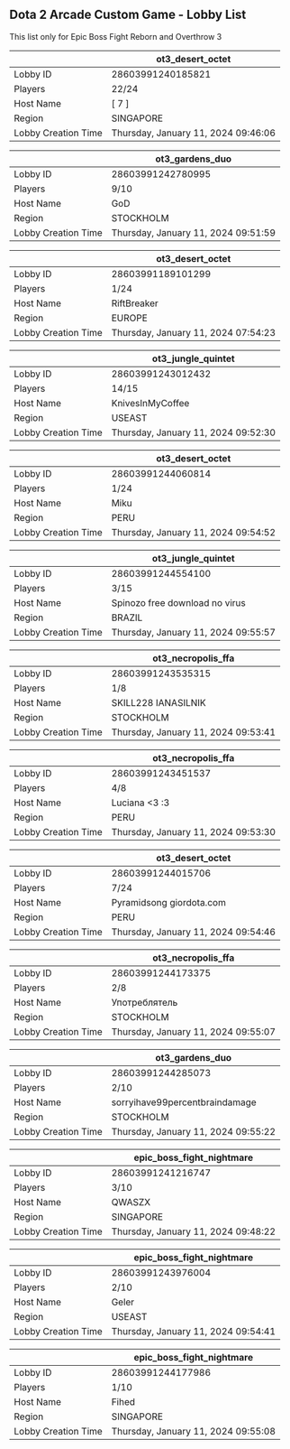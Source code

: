 ## Dota 2 Arcade Custom Game - Lobby List

This list only for Epic Boss Fight Reborn and Overthrow 3

|  | ot3_desert_octet |
| ------ | ------ |
| Lobby ID | 28603991240185821 |
| Players | 22/24 |
| Host Name | [       7       ] |
| Region | SINGAPORE |
| Lobby Creation Time | Thursday, January 11, 2024 09:46:06 |


|  | ot3_gardens_duo |
| ------ | ------ |
| Lobby ID | 28603991242780995 |
| Players | 9/10 |
| Host Name | GoD |
| Region | STOCKHOLM |
| Lobby Creation Time | Thursday, January 11, 2024 09:51:59 |


|  | ot3_desert_octet |
| ------ | ------ |
| Lobby ID | 28603991189101299 |
| Players | 1/24 |
| Host Name | RiftBreaker |
| Region | EUROPE |
| Lobby Creation Time | Thursday, January 11, 2024 07:54:23 |


|  | ot3_jungle_quintet |
| ------ | ------ |
| Lobby ID | 28603991243012432 |
| Players | 14/15 |
| Host Name | KnivesInMyCoffee |
| Region | USEAST |
| Lobby Creation Time | Thursday, January 11, 2024 09:52:30 |


|  | ot3_desert_octet |
| ------ | ------ |
| Lobby ID | 28603991244060814 |
| Players | 1/24 |
| Host Name | Miku |
| Region | PERU |
| Lobby Creation Time | Thursday, January 11, 2024 09:54:52 |


|  | ot3_jungle_quintet |
| ------ | ------ |
| Lobby ID | 28603991244554100 |
| Players | 3/15 |
| Host Name | Spinozo free download no virus |
| Region | BRAZIL |
| Lobby Creation Time | Thursday, January 11, 2024 09:55:57 |


|  | ot3_necropolis_ffa |
| ------ | ------ |
| Lobby ID | 28603991243535315 |
| Players | 1/8 |
| Host Name | SKILL228 IANASILNIK |
| Region | STOCKHOLM |
| Lobby Creation Time | Thursday, January 11, 2024 09:53:41 |


|  | ot3_necropolis_ffa |
| ------ | ------ |
| Lobby ID | 28603991243451537 |
| Players | 4/8 |
| Host Name | Luciana <3 :3 |
| Region | PERU |
| Lobby Creation Time | Thursday, January 11, 2024 09:53:30 |


|  | ot3_desert_octet |
| ------ | ------ |
| Lobby ID | 28603991244015706 |
| Players | 7/24 |
| Host Name | Pyramidsong giordota.com |
| Region | PERU |
| Lobby Creation Time | Thursday, January 11, 2024 09:54:46 |


|  | ot3_necropolis_ffa |
| ------ | ------ |
| Lobby ID | 28603991244173375 |
| Players | 2/8 |
| Host Name | Употреблятель |
| Region | STOCKHOLM |
| Lobby Creation Time | Thursday, January 11, 2024 09:55:07 |


|  | ot3_gardens_duo |
| ------ | ------ |
| Lobby ID | 28603991244285073 |
| Players | 2/10 |
| Host Name | sorryihave99percentbraindamage |
| Region | STOCKHOLM |
| Lobby Creation Time | Thursday, January 11, 2024 09:55:22 |


|  | epic_boss_fight_nightmare |
| ------ | ------ |
| Lobby ID | 28603991241216747 |
| Players | 3/10 |
| Host Name | QWASZX |
| Region | SINGAPORE |
| Lobby Creation Time | Thursday, January 11, 2024 09:48:22 |


|  | epic_boss_fight_nightmare |
| ------ | ------ |
| Lobby ID | 28603991243976004 |
| Players | 2/10 |
| Host Name | Geler |
| Region | USEAST |
| Lobby Creation Time | Thursday, January 11, 2024 09:54:41 |


|  | epic_boss_fight_nightmare |
| ------ | ------ |
| Lobby ID | 28603991244177986 |
| Players | 1/10 |
| Host Name | Fihed |
| Region | SINGAPORE |
| Lobby Creation Time | Thursday, January 11, 2024 09:55:08 |


